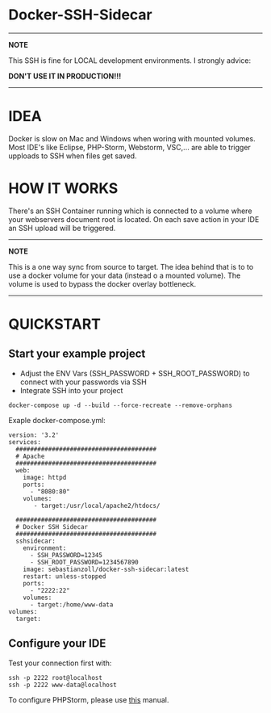# Docker-SSH-Sidecar

---
**NOTE**

This SSH is fine for LOCAL development environments. I strongly advice: 

**DON'T USE IT IN PRODUCTION!!!**

---


# IDEA
Docker is slow on Mac and Windows when woring with mounted volumes. Most IDE's like Eclipse, PHP-Storm, Webstorm, VSC,... are able to trigger upploads to SSH when files get saved. 


# HOW IT WORKS
There's an SSH Container running which is connected to a volume where your webservers document root is located. On each save action in your IDE an SSH upload will be triggered. 

---
**NOTE**

This is a one way sync from source to target. The idea behind that is to to use a docker volume for your data (instead o a mounted volume). The volume is used to bypass the docker overlay bottleneck.

---

# QUICKSTART


## Start your example project

* Adjust the ENV Vars (SSH_PASSWORD + SSH_ROOT_PASSWORD) to connect with your passwords via SSH
* Integrate SSH into your project

```
docker-compose up -d --build --force-recreate --remove-orphans
```

Exaple docker-compose.yml:
```
version: '3.2'
services:
  #######################################
  # Apache
  #######################################
  web:
    image: httpd
    ports:
      - "8080:80"
    volumes:
       - target:/usr/local/apache2/htdocs/ 
 
  #######################################
  # Docker SSH Sidecar
  #######################################
  sshsidecar:
    environment:
      - SSH_PASSWORD=12345
      - SSH_ROOT_PASSWORD=1234567890
    image: sebastianzoll/docker-ssh-sidecar:latest
    restart: unless-stopped
    ports:
      - "2222:22"
    volumes:
      - target:/home/www-data
volumes:
  target:
```

## Configure your IDE

Test your connection first with:
```
ssh -p 2222 root@localhost
ssh -p 2222 www-data@localhost
```


To configure PHPStorm, please use [this](https://www.jetbrains.com/help/phpstorm/uploading-and-downloading-files.html) manual. 